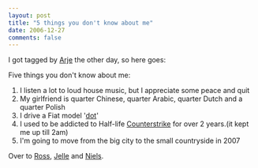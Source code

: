 ```yaml
---
layout: post
title: "5 things you don't know about me"
date: 2006-12-27
comments: false
---
```


I got tagged by <a href="http://blogs.hippo.nl/arje/2006/12/5_things_you_dont_know_about_m.html" target="_blank">Arje</a> the other day, so here goes:

Five things you don't know about me:
<ol>
<li>I listen a lot to loud house music, but I appreciate some peace and quit</li>
<li>My girlfriend is quarter Chinese, quarter Arabic, quarter Dutch and a quarter Polish</li>
<li>I drive a Fiat model '<a href="http://en.wikipedia.org/wiki/Fiat_Punto" target="_blank">dot</a>'</li>
<li>I used to be addicted to Half-life <a href="http://en.wikipedia.org/wiki/Counter-Strike" target="_blank">Counterstrike</a> for over 2 years.(it kept me up till 2am)</li>
<li>I'm going to move from the big city to the small countryside in 2007</li>
</ol>

Over to <a href="http://rossputin.blogspot.com/" target="_blank">Ross</a>, <a href="http://www.hoest.nl/" target="_blank">Jelle</a> and <a href="http://blogs.hippo.nl/niels/" target="_blank">Niels</a>.
